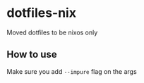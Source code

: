 # dotfiles-nix
Moved dotfiles to be nixos only

## How to use
Make sure you add `--impure` flag on the args
